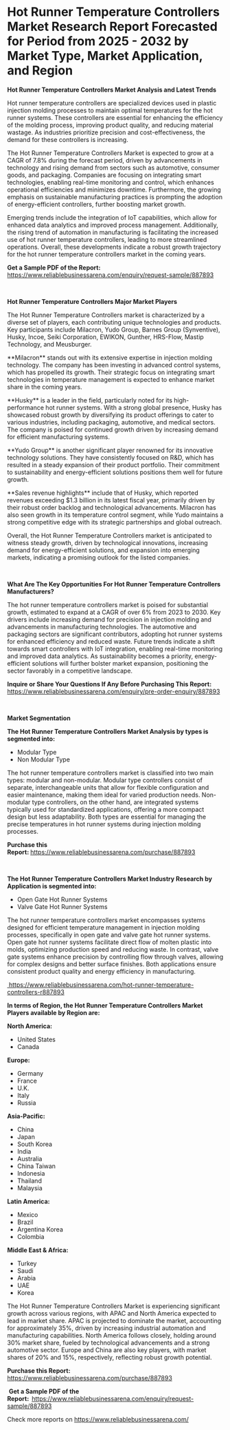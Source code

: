 <p><h1>Hot Runner Temperature Controllers Market Research Report Forecasted for Period from 2025 -  2032 by Market Type, Market Application, and Region</h1></p><p><strong>Hot Runner Temperature Controllers Market Analysis and Latest Trends</strong></p>
<p><p>Hot runner temperature controllers are specialized devices used in plastic injection molding processes to maintain optimal temperatures for the hot runner systems. These controllers are essential for enhancing the efficiency of the molding process, improving product quality, and reducing material wastage. As industries prioritize precision and cost-effectiveness, the demand for these controllers is increasing.</p><p>The Hot Runner Temperature Controllers Market is expected to grow at a CAGR of 7.8% during the forecast period, driven by advancements in technology and rising demand from sectors such as automotive, consumer goods, and packaging. Companies are focusing on integrating smart technologies, enabling real-time monitoring and control, which enhances operational efficiencies and minimizes downtime. Furthermore, the growing emphasis on sustainable manufacturing practices is prompting the adoption of energy-efficient controllers, further boosting market growth.</p><p>Emerging trends include the integration of IoT capabilities, which allow for enhanced data analytics and improved process management. Additionally, the rising trend of automation in manufacturing is facilitating the increased use of hot runner temperature controllers, leading to more streamlined operations. Overall, these developments indicate a robust growth trajectory for the hot runner temperature controllers market in the coming years.</p></p>
<p><strong>Get a Sample PDF of the Report:&nbsp;</strong> <a href="https://www.reliablebusinessarena.com/enquiry/request-sample/887893?utm_campaign=2477&utm_medium=2&utm_source=Github&utm_content=ia&utm_term=17022025&utm_id=hot-runner-temperature-controllers">https://www.reliablebusinessarena.com/enquiry/request-sample/887893</a></p>
<p>&nbsp;</p>
<p><strong>Hot Runner Temperature Controllers Major Market Players</strong></p>
<p><p>The Hot Runner Temperature Controllers market is characterized by a diverse set of players, each contributing unique technologies and products. Key participants include Milacron, Yudo Group, Barnes Group (Synventive), Husky, Incoe, Seiki Corporation, EWIKON, Gunther, HRS-Flow, Mastip Technology, and Meusburger.</p><p>**Milacron** stands out with its extensive expertise in injection molding technology. The company has been investing in advanced control systems, which has propelled its growth. Their strategic focus on integrating smart technologies in temperature management is expected to enhance market share in the coming years.</p><p>**Husky** is a leader in the field, particularly noted for its high-performance hot runner systems. With a strong global presence, Husky has showcased robust growth by diversifying its product offerings to cater to various industries, including packaging, automotive, and medical sectors. The company is poised for continued growth driven by increasing demand for efficient manufacturing systems.</p><p>**Yudo Group** is another significant player renowned for its innovative technology solutions. They have consistently focused on R&D, which has resulted in a steady expansion of their product portfolio. Their commitment to sustainability and energy-efficient solutions positions them well for future growth.</p><p>**Sales revenue highlights** include that of Husky, which reported revenues exceeding $1.3 billion in its latest fiscal year, primarily driven by their robust order backlog and technological advancements. Milacron has also seen growth in its temperature control segment, while Yudo maintains a strong competitive edge with its strategic partnerships and global outreach.</p><p>Overall, the Hot Runner Temperature Controllers market is anticipated to witness steady growth, driven by technological innovations, increasing demand for energy-efficient solutions, and expansion into emerging markets, indicating a promising outlook for the listed companies.</p></p>
<p>&nbsp;</p>
<p><strong>What Are The Key Opportunities For Hot Runner Temperature Controllers Manufacturers?</strong></p>
<p><p>The hot runner temperature controllers market is poised for substantial growth, estimated to expand at a CAGR of over 6% from 2023 to 2030. Key drivers include increasing demand for precision in injection molding and advancements in manufacturing technologies. The automotive and packaging sectors are significant contributors, adopting hot runner systems for enhanced efficiency and reduced waste. Future trends indicate a shift towards smart controllers with IoT integration, enabling real-time monitoring and improved data analytics. As sustainability becomes a priority, energy-efficient solutions will further bolster market expansion, positioning the sector favorably in a competitive landscape.</p></p>
<p><strong>Inquire or Share Your Questions If Any Before Purchasing This Report:</strong> <a href="https://www.reliablebusinessarena.com/enquiry/pre-order-enquiry/887893?utm_campaign=2477&utm_medium=2&utm_source=Github&utm_content=ia&utm_term=17022025&utm_id=hot-runner-temperature-controllers">https://www.reliablebusinessarena.com/enquiry/pre-order-enquiry/887893</a></p>
<p>&nbsp;</p>
<p><strong>Market Segmentation</strong></p>
<p><strong>The Hot Runner Temperature Controllers Market Analysis by types is segmented into:</strong></p>
<p><ul><li>Modular Type</li><li>Non Modular Type</li></ul></p>
<p><p>The hot runner temperature controllers market is classified into two main types: modular and non-modular. Modular type controllers consist of separate, interchangeable units that allow for flexible configuration and easier maintenance, making them ideal for varied production needs. Non-modular type controllers, on the other hand, are integrated systems typically used for standardized applications, offering a more compact design but less adaptability. Both types are essential for managing the precise temperatures in hot runner systems during injection molding processes.</p></p>
<p><strong>Purchase this Report:&nbsp;</strong><a href="https://www.reliablebusinessarena.com/purchase/887893?utm_campaign=2477&utm_medium=2&utm_source=Github&utm_content=ia&utm_term=17022025&utm_id=hot-runner-temperature-controllers">https://www.reliablebusinessarena.com/purchase/887893</a></p>
<p>&nbsp;</p>
<p><strong>The Hot Runner Temperature Controllers Market Industry Research by Application is segmented into:</strong></p>
<p><ul><li>Open Gate Hot Runner Systems</li><li>Valve Gate Hot Runner Systems</li></ul></p>
<p><p>The hot runner temperature controllers market encompasses systems designed for efficient temperature management in injection molding processes, specifically in open gate and valve gate hot runner systems. Open gate hot runner systems facilitate direct flow of molten plastic into molds, optimizing production speed and reducing waste. In contrast, valve gate systems enhance precision by controlling flow through valves, allowing for complex designs and better surface finishes. Both applications ensure consistent product quality and energy efficiency in manufacturing.</p></p>
<p><a href="https://www.reliablebusinessarena.com/hot-runner-temperature-controllers-r887893?utm_campaign=2477&utm_medium=2&utm_source=Github&utm_content=ia&utm_term=17022025&utm_id=hot-runner-temperature-controllers">&nbsp;https://www.reliablebusinessarena.com/hot-runner-temperature-controllers-r887893</a></p>
<p><strong>In terms of Region, the Hot Runner Temperature Controllers Market Players available by Region are:</strong></p>
<p>
    <p> <strong> North America: </strong>
        <ul>
            <li>United States</li>
            <li>Canada</li>
        </ul>
        </p> 
    <p> <strong> Europe: </strong>
        <ul>
            <li>Germany</li>
            <li>France</li>
            <li>U.K.</li>
            <li>Italy</li>
            <li>Russia</li>
        </ul>
        </p> 
    <p> <strong> Asia-Pacific: </strong>
        <ul>
            <li>China</li>
            <li>Japan</li>
            <li>South Korea</li>
            <li>India</li>
            <li>Australia</li>
            <li>China Taiwan</li>
            <li>Indonesia</li>
            <li>Thailand</li>
            <li>Malaysia</li>
        </ul>
        </p> 
    <p> <strong> Latin America: </strong>
        <ul>
            <li>Mexico</li>
            <li>Brazil</li>
            <li>Argentina Korea</li>
            <li>Colombia</li>
        </ul>
        </p> 
    <p> <strong> Middle East & Africa: </strong>
        <ul>
            <li>Turkey</li>
            <li>Saudi</li>
            <li>Arabia</li>
            <li>UAE</li>
            <li>Korea</li>
        </ul>
    </p>
    </p>
<p><p>The Hot Runner Temperature Controllers Market is experiencing significant growth across various regions, with APAC and North America expected to lead in market share. APAC is projected to dominate the market, accounting for approximately 35%, driven by increasing industrial automation and manufacturing capabilities. North America follows closely, holding around 30% market share, fueled by technological advancements and a strong automotive sector. Europe and China are also key players, with market shares of 20% and 15%, respectively, reflecting robust growth potential.</p></p>
<p><strong>Purchase this Report: </strong><a href="https://www.reliablebusinessarena.com/purchase/887893?utm_campaign=2477&utm_medium=2&utm_source=Github&utm_content=ia&utm_term=17022025&utm_id=hot-runner-temperature-controllers">https://www.reliablebusinessarena.com/purchase/887893</a></p>
<p>&nbsp;<strong>Get a Sample PDF of the Report:&nbsp;&nbsp;</strong><a href="https://www.reliablebusinessarena.com/enquiry/request-sample/887893?utm_campaign=2477&utm_medium=2&utm_source=Github&utm_content=ia&utm_term=17022025&utm_id=hot-runner-temperature-controllers">https://www.reliablebusinessarena.com/enquiry/request-sample/887893</a></p>
<p><strong></strong></p>
<p>Check more reports on <a href="https://www.reliablebusinessarena.com/?utm_campaign=2477&utm_medium=2&utm_source=Github&utm_content=ia&utm_term=17022025&utm_id=hot-runner-temperature-controllers">https://www.reliablebusinessarena.com/</a></p>